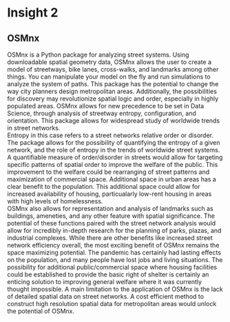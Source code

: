 # Insight 2

## OSMnx

   OSMnx is a Python package for analyzing street systems. Using downloadable spatial geometry data, OSMnx allows the user to create a model of streetways, bike lanes, cross-walks, and landmarks among other things. You can manipulate your model on the fly and run simulations to analyze the system of paths. This package has the potential to change the way city planners design metropolitan areas. Additionally, the possibilities for discovery may revolutionize spatial logic and order, especially in highly populated areas. OSMnx allows for new precedence to be set in Data Science, through analysis of streetway entropy, configuration, and orientation. This package allows for widespread study of worldwide trends in street networks.\
   Entropy in this case refers to a street networks relative order or disorder. The package allows for the possibility of quantifying the entropy of a given network, and the role of entropy in the trends of worldwide street systems. A quantifiable measure of order/disorder in streets would allow for targeting specific patterns of spatial order to improve the welfare of the public. This improvement to the welfare could be rearranging of street patterns and maximization of commercial space. Additional space in urban areas has a clear benefit to the population. This additional space could allow for increased availability of housing, particualarly low-rent housing in areas with high levels of homelessness.\
   OSMnx also allows for representation and analysis of landmarks such as buildings, ameneties, and any other feature with spatial significance. The potential of these functions paired with the street network analysis would allow for incredibly in-depth research for the planning of parks, plazas, and industrial complexes. While there are other benefits like increased street network efficiency overall, the most exciting benefit of OSMnx remains the space maximizing potential. The pandemic has certainly had lasting effects on the population, and many people have lost jobs and living situations. The possibility for additional public/commercial space where housing facilities could be established to provide the basic right of shelter is certainly an enticing solution to improving general welfare where it was currently thought impossible.
   A main limitation to the application of OSMnx is the lack of detailed spatial data on street networks. A cost efficient method to construct high resolution spatial data for metropolitan areas would unlock the potential of OSMnx.
